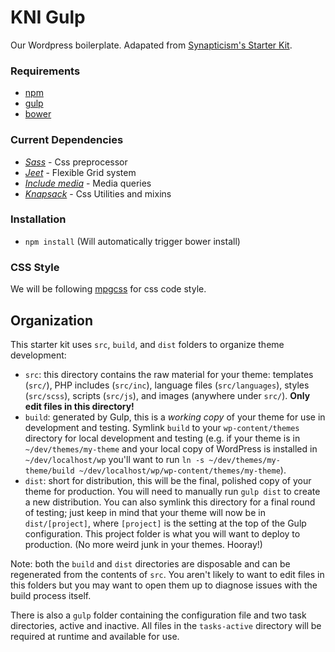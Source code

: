 # KNI Gulp

Our Wordpress boilerplate. Adapated from [Synapticism's Starter Kit](https://github.com/synapticism/wordpress-gulp-starter-kit).

### Requirements

- [npm](https://www.npmjs.com/)
- [gulp](http://gulpjs.com/)
- [bower](http://bower.io)

### Current Dependencies

- [*Sass*](http://sass-lang.com/) - Css preprocessor
- [*Jeet*](http://jeet.gs) - Flexible Grid system
- [*Include media*](http://include-media.com/) - Media queries
- [*Knapsack*](https://github.com/kni-labs/knapsack) - Css Utilities and mixins

### Installation
- `npm install` (Will automatically trigger bower install)

### CSS Style
We will be following [mpgcss](http://markup.im/#rc6E3Rdg) for css code style. 

## Organization

This starter kit uses `src`, `build`, and `dist` folders to organize theme development:

* `src`: this directory contains the raw material for your theme: templates (`src/`), PHP includes (`src/inc`), language files (`src/languages`), styles (`src/scss`), scripts (`src/js`), and images (anywhere under `src/`). **Only edit files in this directory!**
* `build`: generated by Gulp, this is a *working copy* of your theme for use in development and testing. Symlink `build` to your `wp-content/themes` directory for local development and testing (e.g. if your theme is in `~/dev/themes/my-theme` and your local copy of WordPress is installed in `~/dev/localhost/wp` you'll want to run `ln -s ~/dev/themes/my-theme/build ~/dev/localhost/wp/wp-content/themes/my-theme`).
* `dist`: short for distribution, this will be the final, polished copy of your theme for production. You will need to manually run `gulp dist` to create a new distribution. You can also symlink this directory for a final round of testing; just keep in mind that your theme will now be in `dist/[project]`, where `[project]` is the setting at the top of the Gulp configuration. This project folder is what you will want to deploy to production. (No more weird junk in your themes. Hooray!)

Note: both the `build` and `dist` directories are disposable and can be regenerated from the contents of `src`. You aren't likely to want to edit files in this folders but you may want to open them up to diagnose issues with the build process itself.

There is also a `gulp` folder containing the configuration file and two task directories, active and inactive. All files in the `tasks-active` directory will be required at runtime and available for use.
